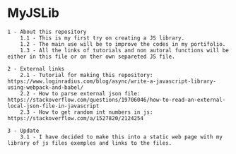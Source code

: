 # MyJSLib

	1 - About this repository
		1.1 - This is my first try on creating a JS library.
		1.2 - The main use will be to improve the codes in my portifolio.
		1.3 - All the links of tutorials and non autoral functions will be either in this file or on ther own separeted JS file.

	2 - External links
		2.1 - Tutorial for making this repository: https://www.loginradius.com/blog/async/write-a-javascript-library-using-webpack-and-babel/
		2.2 - How to parse external json file: https://stackoverflow.com/questions/19706046/how-to-read-an-external-local-json-file-in-javascript
		2.3 - How to get random int numbers in js: https://stackoverflow.com/a/1527820/2124254

	3 - Update
		3.1 - I have decided to make this into a static web page with my library of js files exemples and links to the files.
